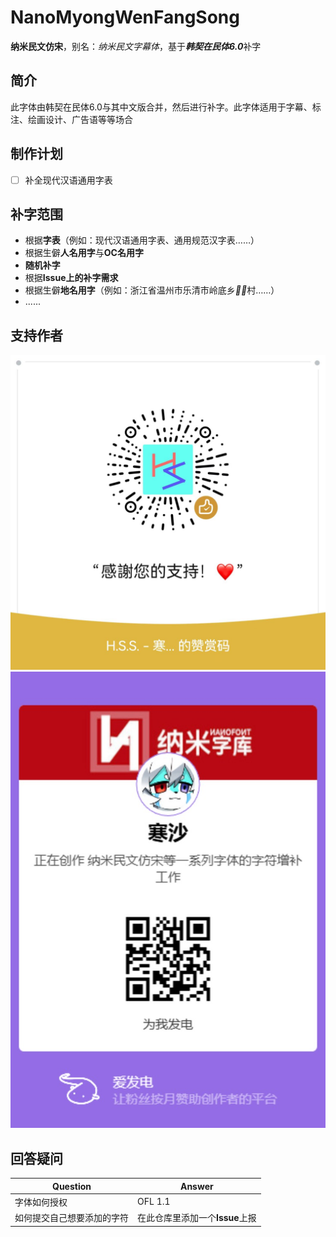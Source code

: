 # NanoMyongWenFangSong
**纳米民文仿宋**，别名：*纳米民文字幕体*，基于***韩契在民体6.0***补字

## 简介
此字体由韩契在民体6.0与其中文版合并，然后进行补字。此字体适用于字幕、标注、绘画设计、广告语等等场合

## 制作计划
  - [ ] 补全现代汉语通用字表

## 补字范围
  - 根据**字表**（例如：现代汉语通用字表、通用规范汉字表……）
  - 根据生僻**人名用字**与**OC名用字**
  - **随机补字**
  - 根据**Issue上的补字需求**
  - 根据生僻**地名用字**（例如：浙江省温州市乐清市岭底乡***𡺬崪***村……）
  - ......

## 支持作者

![wechat](赞赏码.jpg)
![afdian](afd_link.jpg)

## 回答疑问
|Question|Answer|
|-|-|
|字体如何授权|OFL 1.1|
|如何提交自己想要添加的字符|在此仓库里添加一个**Issue**上报|

